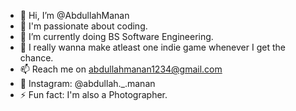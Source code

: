 - 👋 Hi, I’m @AbdullahManan
- 👀 I'm passionate about coding. 
- 🌱 I’m currently doing BS Software Engineering.
- 🎐  I really wanna make atleast one indie game whenever I get the chance.
- 📫 Reach me on abdullahmanan1234@gmail.com
- 👤 Instagram: @abdullah._.manan
- ⚡ Fun fact: I'm also a Photographer.

<!---
AbdullahManan/AbdullahManan is a ✨ special ✨ repository because its `README.md` (this file) appears on your GitHub profile.
You can click the Preview link to take a look at your changes.
--->
